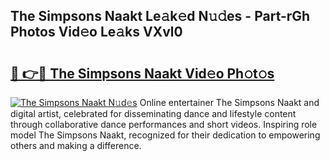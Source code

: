 ## The Simpsons Naakt Le𝚊k𝚎d N𝚞𝚍es - Part-rGh Photos Vid𝚎o Le𝚊ks VXvl0

# <h2><a href="http://fb8488.evod.top/?m=The+Simpsons+Naakt">🔗 👉🔴 The Simpsons Naakt Vid𝚎o Ph𝚘t𝚘s</a></h2>

[![The Simpsons Naakt N𝚞d𝚎s](https://i.imgur.com/8V9OHl7.gif)](http://fb8488.evod.top/?m=The+Simpsons+Naakt)
Online entertainer The Simpsons Naakt and digital artist, celebrated for disseminating dance and lifestyle content through collaborative dance performances and short videos. Inspiring role model The Simpsons Naakt, recognized for their dedication to empowering others and making a difference. 
